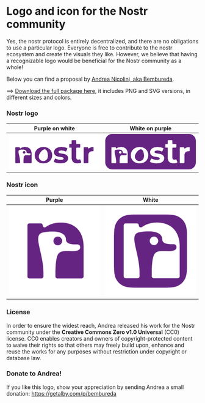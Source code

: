 # Logo and icon for the Nostr community

Yes, the nostr protocol is entirely decentralized, and there are no obligations to use a particular logo.
Everyone is free to contribute to the nostr ecosystem and create the visuals they like.
However, we believe that having a recognizable logo would be beneficial for the Nostr community as a whole!

Below you can find a proposal by [Andrea Nicolini, aka Bembureda](https://dribbble.com/Bembureda).  

==> [Download the full package here](/nostr-logo-and-icon.zip), it includes PNG and SVG versions, in different sizes and colors.

### Nostr logo 
| Purple on white | White on purple |
| ------- | ------- | 
| ![Nostr logo purple on white](/PNG/nostr-logo-purple-on-white-929x363.png) | ![Nostr logo white on purple](/PNG/nostr-logo-white-on-purple-929x363.png) |

### Nostr icon
| Purple | White | 
| ------- | ------- |  
| ![Nostr icon purple ](/PNG/nostr-icon-purple-256x256.png) | ![Nostr icon white](/PNG/nostr-icon-white-256x256.png) |

### License
In order to ensure the widest reach, Andrea released his work for the Nostr community under the **Creative Commons Zero v1.0 Universal** (CC0) license.
CC0 enables creators and owners of copyright-protected content to waive their rights so that others may freely build upon, enhance and reuse the works for any purposes without restriction under copyright or database law.

### Donate to Andrea!
If you like this logo, show your appreciation by sending Andrea a small donation: https://getalby.com/p/bembureda
